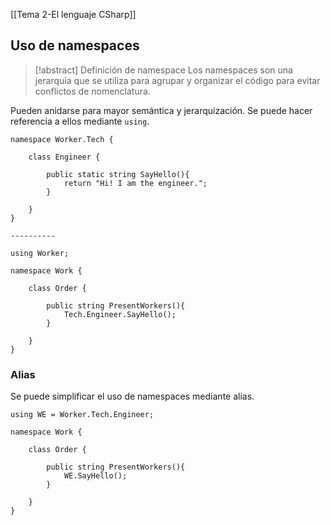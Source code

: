 [[Tema 2-El lenguaje CSharp]]

## Uso de namespaces
> [!abstract] Definición de namespace
> Los namespaces son una jerarquía que se utiliza para agrupar y organizar el código para evitar conflictos de nomenclatura.

Pueden anidarse para mayor semántica y jerarquización. Se puede hacer referencia a ellos mediante `using`.

```CSharp
namespace Worker.Tech {

	class Engineer {
	
		public static string SayHello(){
			return "Hi! I am the engineer.";
		}
		
	}
}

----------

using Worker;

namespace Work {

	class Order {
		
		public string PresentWorkers(){
			Tech.Engineer.SayHello();
		}

	}
}
```

### Alias
Se puede simplificar el uso de namespaces mediante alias.

```CSharp
using WE = Worker.Tech.Engineer;

namespace Work {

	class Order {
		
		public string PresentWorkers(){
			WE.SayHello();
		}

	}
}
```
